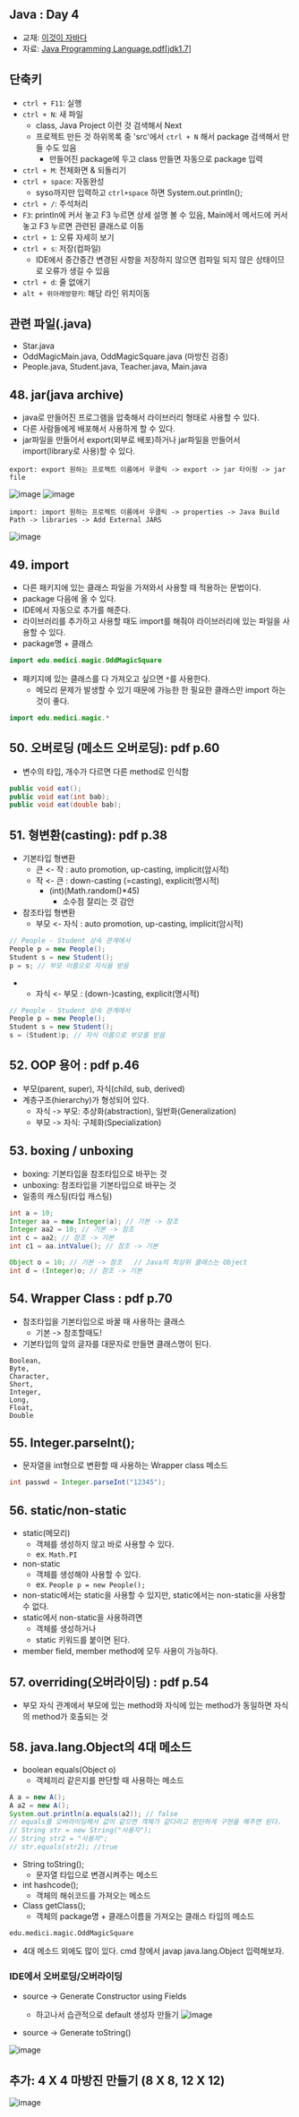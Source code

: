 ## Java : Day 4

- 교재: [이것이 자바다](http://book.interpark.com/product/BookDisplay.do?_method=detail&sc.prdNo=232651697&gclid=CjwKCAiAu9vwBRAEEiwAzvjq-5c0OG19ExoqlBGND0CjxeH3adV_MU0-flqhkAncVknu1FSAH9g6ORoCi6cQAvD_BwE)
- 자료: [Java Programming Language.pdf[jdk1.7]](https://github.com/ek-koh/medici_bigdata/blob/master/Java/%5BJDK7%5D%20Java%20Programming%20Language.pdf)


## 단축키
- `ctrl + F11`: 실행
- `ctrl + N`: 새 파일
    + class, Java Project 이런 것 검색해서 Next
    + 프로젝트 만든 것 하위목록 중 'src'에서 `ctrl + N` 해서 package 검색해서 만들 수도 있음
        + 만들어진 package에 두고 class 만들면 자동으로 package 입력
- `ctrl + M`: 전체화면 & 되돌리기
- `ctrl + space`: 자동완성
    + syso까지만 입력하고 `ctrl+space` 하면 System.out.println();
- `ctrl + /`: 주석처리
- `F3`: println에 커서 놓고 F3 누르면 상세 설명 볼 수 있음, Main에서 메서드에 커서 놓고 F3 누르면 관련된 클래스로 이동
- `ctrl + 1`: 오류 자세히 보기
- `ctrl + s`: 저장(컴파일)
    + IDE에서 중간중간 변경된 사항을 저장하지 않으면 컴파일 되지 않은 상태이므로 오류가 생길 수 있음
- `ctrl + d`: 줄 없애기
- `alt + 위아래방향키`: 해당 라인 위치이동

## 관련 파일(.java)
- Star.java
- OddMagicMain.java, OddMagicSquare.java (마방진 검증)
- People.java, Student.java, Teacher.java, Main.java


## 48. jar(java archive)
- java로 만들어진 프로그램을 압축해서 라이브러리 형태로 사용할 수 있다.
- 다른 사람들에게 배포해서 사용하게 할 수 있다.
- jar파일을 만들어서 export(외부로 배포)하거나 jar파일을 만들어서 import(library로 사용)할 수 있다.

`export: export 원하는 프로젝트 이름에서 우클릭 -> export -> jar 타이핑 -> jar file`

![image](https://user-images.githubusercontent.com/58713684/72404192-cac94980-3797-11ea-8322-a1d13edf0292.png)
![image](https://user-images.githubusercontent.com/58713684/72404221-e16fa080-3797-11ea-84d1-421da861de84.png)

`import: import 원하는 프로젝트 이름에서 우클릭 -> properties -> Java Build Path -> libraries -> Add External JARS`

![image](https://user-images.githubusercontent.com/58713684/72404256-ff3d0580-3797-11ea-8106-a7e8066a9716.png)

## 49. import
- 다른 패키지에 있는 클래스 파일을 가져와서 사용할 때 적용하는 문법이다.
- package 다음에 올 수 있다.
- IDE에서 자동으로 추가를 해준다.
- 라이브러리를 추가하고 사용할 때도 import를 해줘야 라이브러리에 있는 파일을 사용할 수 있다.
- package명 + 클래스
```java
import edu.medici.magic.OddMagicSquare
```
- 패키지에 있는 클래스를 다 가져오고 싶으면 `*`를 사용한다.
    + 메모리 문제가 발생할 수 있기 때문에 가능한 한 필요한 클래스만 import 하는 것이 좋다.
```java
import edu.medici.magic.*
```

## 50. 오버로딩 (메소드 오버로딩): pdf p.60
- 변수의 타입, 개수가 다르면 다른 method로 인식함
```java
public void eat();
public void eat(int bab);
public void eat(double bab);
```

## 51. 형변환(casting): pdf p.38
- 기본타입 형변환
    - 큰 <- 작 : auto promotion, up-casting, implicit(암시적)
    - 작 <- 큰 : down-casting (=casting), explicit(명시적)
        + (int)(Math.random()*45)
            + 소수점 잘리는 것 감안
- 참조타입 형변환
    - 부모 <- 자식 : auto promotion, up-casting, implicit(암시적)
```java
// People - Student 상속 관계에서
People p = new People();
Student s = new Student();
p = s; // 부모 이름으로 자식을 받음
```
-
    - 자식 <- 부모 : (down-)casting, explicit(명시적)
```java
// People - Student 상속 관계에서
People p = new People();
Student s = new Student();
s = (Student)p; // 자식 이름으로 부모를 받음
```

## 52. OOP 용어 : pdf p.46
- 부모(parent, super), 자식(child, sub, derived)
- 계층구조(hierarchy)가 형성되어 있다.
    - 자식 -> 부모: 추상화(abstraction), 일반화(Generalization)
    - 부모 -> 자식: 구체화(Specialization)

## 53. boxing / unboxing
- boxing: 기본타입을 참조타입으로 바꾸는 것
- unboxing:  참조타입을 기본타입으로 바꾸는 것
- 일종의 캐스팅(타입 캐스팅)
```java
int a = 10;
Integer aa = new Integer(a); // 기본 -> 참조
Integer aa2 = 10; // 기본 -> 참조
int c = aa2; // 참조 -> 기본
int c1 = aa.intValue(); // 참조 -> 기본

Object o = 10; // 기본 -> 참조   // Java의 최상위 클래스는 Object
int d = (Integer)o; // 참조 -> 기본
```

## 54. Wrapper Class : pdf p.70
- 참조타입을 기본타입으로 바꿀 때 사용하는 클래스
    + 기본 -> 참조할때도!
- 기본타입의 앞의 글자를 대문자로 만들면 클래스명이 된다.
```
Boolean,
Byte,
Character,
Short,
Integer,
Long,
Float,
Double
```

## 55. Integer.parseInt();
- 문자열을 int형으로 변환할 때 사용하는 Wrapper class 메소드
```java
int passwd = Integer.parseInt("12345");
```

## 56. static/non-static
- static(메모리)
    - 객체를 생성하지 않고 바로 사용할 수 있다.
    - ex. `Math.PI`
- non-static
    - 객체를 생성해야 사용할 수 있다.
    - ex. `People p = new People();`
- non-static에서는 static을 사용할 수 있지만, static에서는 non-static을 사용할 수 없다.
- static에서 non-static을 사용하려면
    - 객체를 생성하거나
    - static 키워드를 붙이면 된다.
- member field, member method에 모두 사용이 가능하다.

## 57. overriding(오버라이딩) : pdf p.54
- 부모 자식 관계에서 부모에 있는 method와 자식에 있는 method가 동일하면 자식의 method가 호출되는 것

## 58. java.lang.Object의 4대 메소드
- boolean equals(Object o)
    + 객체끼리 같은지를 판단할 때 사용하는 메소드
```java
A a = new A();
A a2 = new A();
System.out.println(a.equals(a2)); // false
// equals를 오버라이딩해서 값이 같으면 객체가 같다라고 판단하게 구현을 해주면 된다.
// String str = new String("사용자");
// String str2 = "사용자";
// str.equals(str2); //true
```
- String toString();
    + 문자열 타입으로 변경시켜주는 메소드
- int hashcode();
    + 객체의 해쉬코드를 가져오는 메소드
- Class getClass();
    + 객체의 package명 + 클래스이름을 가져오는 클래스 타입의 메소드
```
edu.medici.magic.OddMagicSquare
```
- 4대 메소드 외에도 많이 있다. cmd 창에서 javap java.lang.Object 입력해보자.

### IDE에서 오버로딩/오버라이딩
- source -> Generate Constructor using Fields
    + 하고나서 습관적으로 default 생성자 만들기
![image](https://user-images.githubusercontent.com/58713684/72413058-41734080-37b2-11ea-81d0-2f7d70f1dedf.png)

- source -> Generate toString()

![image](https://user-images.githubusercontent.com/58713684/72413206-9911ac00-37b2-11ea-8ed6-8a2b2a9f4401.png)

## 추가: 4 X 4 마방진 만들기 (8 X 8, 12 X 12)
![image](https://user-images.githubusercontent.com/58713684/72415069-06274080-37b7-11ea-983b-051eb5644cc2.png)
